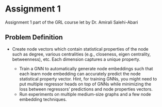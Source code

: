 # Assignment 1 
Assignment 1 part of the GRL course let by Dr. Amirali Salehi-Abari


## Problem Definition
- Create node vectors which contain statistical properties of the node such as degree, various centralities (e.g., closeness, eigen centrality, betweenness), etc. Each dimension captures a unique property. 
    
    - Train a GNN to automatically generate node embeddings such that each learn node embedding can accurately predict the node statistical property vector. Hint, for training GNNs, you might need to put multiple regressor heads on top of GNNs while minimizing the loss between regressors’ predictions and node properties vectors.
    - Run experiments on multiple medium-size graphs and a few node embedding techniques.  

